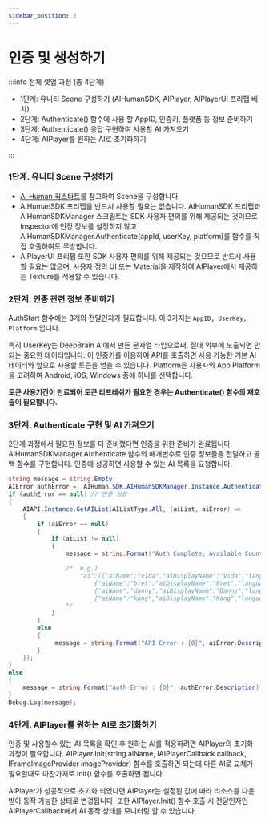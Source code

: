 ```yaml
---
sidebar_position: 2
---
```


# 인증 및 생성하기

:::info 전체 셋업 과정 (총 4단계)

- 1단계: 유니티 Scene 구성하기 (AIHumanSDK, AIPlayer, AIPlayerUI 프리팹 배치)
- 2단계: Authenticate() 함수에 사용 할 AppID, 인증키, 플랫폼 등 정보 준비하기
- 3단계: Authenticate() 응답 구현하여 사용할 AI 가져오기
- 4단계: AIPlayer를 원하는 AI로 초기화하기

:::

### 1단계. 유니티 Scene 구성하기

- [AI Human 퀵스타트](/aihuman/unity-sdk/sample-project/quick-start)를 참고하여 Scene을 구성합니다.
- AIHumanSDK 프리팹을 반드시 사용할 필요는 없습니다. AIHumanSDK 프리팹과 AIHumanSDKManager 스크립트는 SDK 사용자 편의를 위해 제공되는 것이므로 Inspector에 인정 정보를 설정하지 않고 AIHumanSDKManager.Authenticate(appId, userKey, platform)를 함수를 직접 호출하여도 무방합니다.
- AIPlayerUI 프리팹 또한 SDK 사용자 편의를 위해 제공되는 것으므로 반드시 사용할 필요는 없으며, 사용자 정의 UI 또는 Material을 제작하여 AIPlayer에서 제공하는 Texture를 적용할 수 있습니다.

### 2단계. 인증 관련 정보 준비하기

AuthStart 함수에는 3개의 전달인자가 필요합니다. 이 3가지는 `AppID, UserKey, Platform` 입니다. 

특히 UserKey는 DeepBrain AI에서 만든 문자열 타입으로써, 절대 외부에 노출되면 안되는 중요한 데이터입니다. 이 인증키를 이용하여 API를 호출하면 사용 가능한 기본 AI 데이터와 앞으로 사용할 토큰을 얻을 수 있습니다. Platform은 사용자의 App Platform을 고려하여 Android, iOS, Windows 중에 하나를 선택합니다.

**토큰 사용기간이 만료되어 토큰 리프레쉬가 필요한 경우는 Authenticate() 함수의 재호출이 필요합니다.**

### 3단계. Authenticate 구현 및 AI 가져오기

2단계 과정에서 필요한 정보를 다 준비했다면 인증을 위한 준비가 완료됩니다. AIHumanSDKManager.Authenticate 함수의 매개변수로 인증 정보들을 전달하고 콜백 함수를 구현합니다. 인증에 성공하면 사용할 수 있는 AI 목록을 요청합니다. 

```csharp
string message = string.Empty;
AIError authError =  AIHuman.SDK.AIHumanSDKManager.Instance.Authenticate("appId", "userKey", "platform")
if (authError == null) // 인증 성공
{
    AIAPI.Instance.GetAIList(AIListType.All, (aiList, aiError) =>
    {
        if (aiError == null)
        {          
            if (aiList != null)
            {
                message = string.Format("Auth Complete, Available Count : {0}", aiList.ai.Length);

                /*  e.g.)           
                    "ai":[{"aiName":"vida","aiDisplayName":"Vida","language":"en"},
                        {"aiName":"bret","aiDisplayName":"Bret","language":"en"},
                        {"aiName":"danny","aiDisplayName":"Danny","language":"en"},
                        {"aiName":"kang","aiDisplayName":"Kang","language":"ko"}]
                */
            }           
        }
        else
        {
             message = string.Format("API Error : {0}", aiError.Description);
        }
    });
}
else
{
    message = string.Format("Auth Error : {0}", authError.Description);
}
Debug.Log(message);
```

### 4단계. AIPlayer를 원하는 AI로 초기화하기

인증 및 사용할수 있는 AI 목록을 확인 후 원하는 AI를 적용하려면 AIPlayer의 초기화 과정이 필요합니다. AIPlayer.Init(string aiName, IAIPlayerCallback callback, IFrameImageProvider imageProvider) 함수를 호출하면 되는데 다른 AI로 교체가 필요할때도 마찬가지로 Init() 함수를 호출하면 됩니다.

AIPlayer가 성공적으로 초기화 되었다면 AIPlayer는 설정된 값에 따라 리소스를 다운받아 동작 가능한 상태로 변경됩니다. 또한 AIPlayer.Init() 함수 호출 시 전달인자인 AIPlayerCallback에서 AI 동작 상태를 모니터링 할 수 있습니다.

